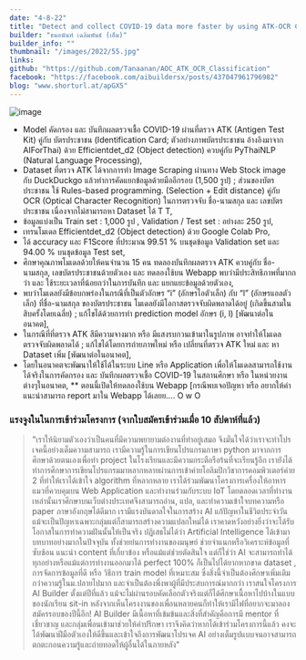 ```yaml
---
date: "4-8-22"
title: "Detect and collect COVID-19 data more faster by using ATK-OCR Classification (AOC) model"
builder: "ธนอนันท์ เฉลิมพันธ์ (เอ็ม)"
builder_info: ""
thumbnail: "/images/2022/55.jpg"
links:
github: "https://github.com/Tanaanan/AOC_ATK_OCR_Classification"
facebook: "https://facebook.com/aibuildersx/posts/437047961796982"
blog: "www.shorturl.at/apGX5"
---
```


![image](/images/2022/55.jpg)

- Model คัดกรอง และ บันทึกผลตรวจเชื้อ COVID-19 ผ่านที่ตรวจ ATK (Antigen Test Kit) คู่กับ บัตรประชาชน (Identification Card; ตัวอย่างภาพบัตรประชาชน อ้างอิงมาจาก AIForThai) ด้วย Efficientdet_d2 (Object detection) ควบคู่กับ PyThaiNLP (Natural Language Processing),
- Dataset ที่ตรวจ ATK ได้จากการทำ Image Scraping ผ่านทาง Web Stock image กับ DuckDuckgo แล้วทำการคัดแยกข้อมูลด้วยมืออีกรอบ (1,500 รูป) ; ส่วนของบัตรประชาชน ใช้ Rules-based programming. (Selection + Edit distance) คู่กับ OCR (Optical Character Recognition) ในการตรวจจับ ชื่อ-นามสกุล และ เลขบัตรประชาชน เนื่องจากไม่สามารถหา Dataset ได้ T T,
- ข้อมูลแบ่งเป็น Train set : 1,000 รูป , Validation / Test set : อย่างละ 250 รูป,
- เทรนโมเดล Efficientdet_d2 (Object detection) ด้วย Google Colab Pro,
- ได้ accuracy และ F1Score ที่ประมาณ 99.51 % บนชุดข้อมูล Validation set และ 94.00 % บนชุดข้อมูล Test set,
- ศึกษาคุณภาพโมเดลด้วยให้คนจำนวน 15 คน ทดลองบันทึกผลตรวจ ATK ควบคู่กับ ชื่อ-นามสกุล, เลขบัตรประชาชนด้วยตัวเอง และ ทดลองใช้บน Webapp พบว่ามีประสิทธิภาพที่มากกว่า และ ใช้ระยะเวลาที่น้อยกว่าในการบันทึก และ แยกแยะข้อมูลด้วยตัวเอง,
- พบว่าโมเดลยังมีข้อบกพร่องในกรณีที่เป็นตัวอักษร “i” (อักษรไอตัวเล็ก) กับ “l” (อักษรแอลตัวเล็ก) ที่ชื่อ-นามสกุล ของบัตรประชาชน โมเดลยังมีโอกาสตรวจจับผิดพลาดได้อยู่ (เกิดขึ้นสามในสิบครั้งโดยเฉลี่ย) ; แก้ไขได้ด้วยการทำ prediction model อักษร (i, l) [พัฒนาต่อในอนาคต],
- ในกรณีที่ที่ตรวจ ATK สีมีความจางมาก หรือ มีแสงรบกวนเข้ามาในรูปภาพ อาจทำให้โมเดลตรวจจับผิดพลาดได้ ; แก้ไขได้โดยการถ่ายภาพใหม่ หรือ เปลี่ยนที่ตรวจ ATK ใหม่ และ หา Dataset เพิ่ม [พัฒนาต่อในอนาคต],
- โดยในอนาคตจะพัฒนาให้ใช้ได้ในระบบ Line หรือ Application เพื่อให้โมเดลสามารถใช้งานได้จริงในการคัดกรอง และ บันทึกผลตรวจเชื้อ COVID-19 ในสถานศึกษา หรือ ในหน่วยงานต่างๆในอนาคต, ** ตอนนี้เปิดให้ทดลองใช้บน Webapp [กรณีพบเจอปัญหา หรือ อยากให้คำแนะนำสามารถ report มาใน Webapp ได้เลยย…. O w O

### แรงจูงในในการเข้าร่วมโครงการ (จากใบสมัครเข้าร่วมเมื่อ 10 สัปดาห์ที่แล้ว)

> "เราให้นิยามตัวเองว่าเป็นคนที่มีความพยายามต่องานที่ทำอยู่เสมอ จึงมั่นใจได้ว่าเราจะทำโปรเจคนี้อย่างเต็มความสามารถ เรามีความรู้ในการเขียนโปรแกรมภาษา python มาจากการศึกษาด้วยตนเองเพื่อทำ project ในโรงเรียนและมีความกระตือรือร้นที่จะเรียนรู้อีก เรายังได้ทำการศึกษาการเขียนโปรแกรมมาหลากหลายผ่านการเข้าค่ายโอลิมปิกวิชาการคอมพิวเตอร์ค่าย 2 ที่ทำให้เราได้เข้าใจ algorithm ที่หลากหลาย เราได้ร่วมพัฒนาโครงการเครื่องให้อาหารแมวที่ควบคุมบน Web Application และทำงานร่วมกับระบบ IoT โดยตลอดเวลาที่ทำงานเหล่านั้นเราศึกษาบนเว็บต่างประเทศจึงสามารถอ่าน, แปล, และทำความเข้าใจบทความหรือ paper ภาษาอังกฤษได้ดีมาก เรามีแรงบันดาลใจในการสร้าง AI แก้ปัญหาในชีวิตประจำวัน แม้จะเป็นปัญหาเฉพาะกลุ่มแต่ก็สามารถสร้างความแปลกใหม่ได้ เราคาดหวังอย่างยิ่งว่าจะได้รับโอกาสในการทำความฝันนั้นให้เป็นจริง  ปฏิเสธไม่ได้ว่า Artificial Intelligence ได้เข้ามาบทบาทอย่างมากในปัจจุบัน ทั้งช่วยย่นการทำงานของมนุษย์ ช่วยจำแนกหรือวิเคราะห์ข้อมูลที่ซับซ้อน แนะนำ content ที่เกี่ยวข้อง หรือแม้แต่ช่วยตัดสินใจ แต่ก็ใช่ว่า AI จะสามารถทำได้ทุกอย่างหรือแม้แต่การทำงานออกมาได้ perfect 100% ก็เป็นไปได้ยากหากขาด dataset , การจัดการข้อมูลที่ดี หรือ วิธีการ train model ที่เหมาะสม ซึ่งสิ่งนี้จำเป็นต้องศึกษาเพิ่มเติมกว่าความรู้ในม.ปลายไปมาก และจำเป็นต้องพึ่งพาผู้ที่มีประสบการณ์มากกว่า  เราสนใจโครงการ AI Builder ตั้งแต่ปีที่แล้ว แม้จะไม่ผ่านรอบคัดเลือกตัวจริงแต่ก็ได้ศึกษาเนื้อหาไปบ้างในแบบของนักเรียน sit-in หลังจากเห็นโครงงานของเพื่อนหลายคนก็ทำให้เรามีไฟที่อยากจะมาลองสมัครรอบของปีนี้อีก! AI Builder มีเนื้อหาที่เข้มข้นและสิ่งที่สำคัญคือการมี mentor ที่เชี่ยวชาญ และกลุ่มเพื่อนเข้ามาช่วยให้คำปรึกษา เราจึงคิดว่าหากได้เข้าร่วมโครงการนี้แล้ว คงจะได้พัฒนาฝีมือตัวเองให้ดีขึ้นและเข้าใจถึงการพัฒนาโปรเจค AI อย่างเต็มรูปแบบจนอาจสามารถตกตะกอนความรู้และถ่ายทอดให้ผู้อื่นได้ในภายหลัง"